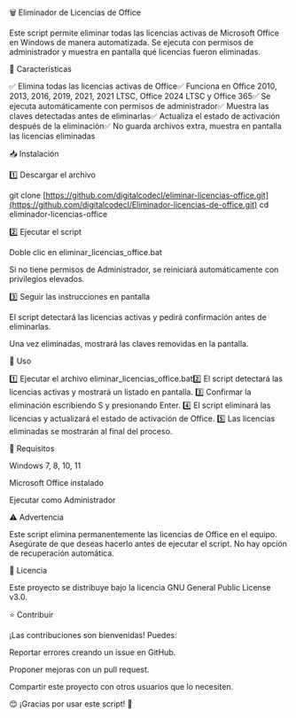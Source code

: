 🗑️ Eliminador de Licencias de Office

Este script permite eliminar todas las licencias activas de Microsoft Office en Windows de manera automatizada. Se ejecuta con permisos de administrador y muestra en pantalla qué licencias fueron eliminadas.

🚀 Características

✅ Elimina todas las licencias activas de Office✅ Funciona en Office 2010, 2013, 2016, 2019, 2021, 2021 LTSC, Office 2024 LTSC y Office 365✅ Se ejecuta automáticamente con permisos de administrador✅ Muestra las claves detectadas antes de eliminarlas✅ Actualiza el estado de activación después de la eliminación✅ No guarda archivos extra, muestra en pantalla las licencias eliminadas

📥 Instalación

1️⃣ Descargar el archivo

git clone [https://github.com/digitalcodecl/eliminar-licencias-office.git](https://github.com/digitalcodecl/Eliminador-licencias-de-office.git)
cd eliminador-licencias-office

2️⃣ Ejecutar el script

Doble clic en eliminar_licencias_office.bat

Si no tiene permisos de Administrador, se reiniciará automáticamente con privilegios elevados.

3️⃣ Seguir las instrucciones en pantalla

El script detectará las licencias activas y pedirá confirmación antes de eliminarlas.

Una vez eliminadas, mostrará las claves removidas en la pantalla.

🔧 Uso

1️⃣ Ejecutar el archivo eliminar_licencias_office.bat2️⃣ El script detectará las licencias activas y mostrará un listado en pantalla.
3️⃣ Confirmar la eliminación escribiendo S y presionando Enter.
4️⃣ El script eliminará las licencias y actualizará el estado de activación de Office.
5️⃣ Las licencias eliminadas se mostrarán al final del proceso.

📌 Requisitos

Windows 7, 8, 10, 11

Microsoft Office instalado

Ejecutar como Administrador

⚠️ Advertencia

Este script elimina permanentemente las licencias de Office en el equipo. Asegúrate de que deseas hacerlo antes de ejecutar el script. No hay opción de recuperación automática.

📝 Licencia

Este proyecto se distribuye bajo la licencia GNU General Public License v3.0.

⭐ Contribuir

¡Las contribuciones son bienvenidas! Puedes:

Reportar errores creando un issue en GitHub.

Proponer mejoras con un pull request.

Compartir este proyecto con otros usuarios que lo necesiten.

😊 ¡Gracias por usar este script! 🚀

